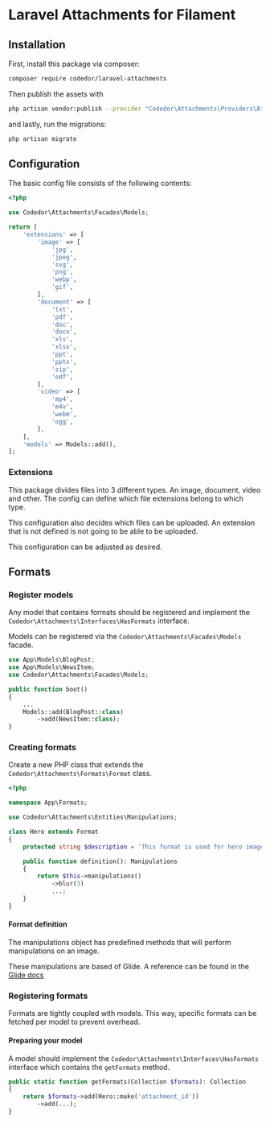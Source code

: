 # Laravel Attachments for Filament

## Installation

First, install this package via composer:

```bash
composer require codedor/laravel-attachments
```

Then publish the assets with

```bash
php artisan vendor:publish --provider "Codedor\Attachments\Providers\AttachmentServiceProvider"
```

and lastly, run the migrations:

```bash
php artisan migrate
```

## Configuration

The basic config file consists of the following contents:

```php
<?php

use Codedor\Attachments\Facades\Models;

return [
    'extensions' => [
        'image' => [
            'jpg',
            'jpeg',
            'svg',
            'png',
            'webp',
            'gif',
        ],
        'document' => [
            'txt',
            'pdf',
            'doc',
            'docx',
            'xls',
            'xlsx',
            'ppt',
            'pptx',
            'zip',
            'odf',
        ],
        'video' => [
            'mp4',
            'm4v',
            'webm',
            'ogg',
        ],
    ],
    'models' => Models::add(),
];

```

### Extensions

This package divides files into 3 different types. An image, document, video and other. The config can define which file
extensions belong to which type.

This configuration also decides which files can be uploaded. An extension that is not defined is not going to be able to
be uploaded.

This configuration can be adjusted as desired.

## Formats

### Register models

Any model that contains formats should be registered and implement the `Codedor\Attachments\Interfaces\HasFormats`
interface.

Models can be registered via the `Codedor\Attachments\Facades\Models` facade.

```php
use App\Models\BlogPost;
use App\Models\NewsItem;
use Codedor\Attachments\Facades\Models;

public function boot()
{
    ...
    Models::add(BlogPost::class)
        ->add(NewsItem::class);
}
```

### Creating formats

Create a new PHP class that extends the `Codedor\Attachments\Formats\Format` class.

```php
<?php

namespace App\Formats;

use Codedor\Attachments\Entities\Manipulations;

class Hero extends Format
{
    protected string $description = 'This format is used for hero images';

    public function definition(): Manipulations
    {
        return $this->manipulations()
            ->blur(3)
            ...;
    }
}
```

#### Format definition

The manipulations object has predefined methods that will perform manipulations on an image.

These manipulations are based of Glide. A reference can be found in
the [Glide docs](https://glide.thephpleague.com/2.0/api/quick-reference/)

### Registering formats

Formats are tightly coupled with models. This way, specific formats can be fetched per model to prevent overhead.

#### Preparing your model

A model should implement the `Codedor\Attachments\Interfaces\HasFormats` interface which contains the `getFormats`
method.

```php
public static function getFormats(Collection $formats): Collection
{
    return $formats->add(Hero::make('attachment_id'))
        ->add(...);
}
```
